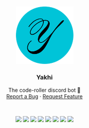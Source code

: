 <p align="center">
  <img src="https://raw.githubusercontent.com/code-roller/Yakhi/main/assets/Yakhi%20Logo.png" aly="logo" height=155>
  <h3 align="center">Yakhi</h3>

  <p align="center">
    The code-roller discord bot 🙂
    <br />
    <a href="https://github.com/code-roller/Yakhi/issues">Report a Bug</a>
    ·
    <a href="https://github.com/code-roller/Yakhi/pulls">Request Feature</a>
  </p>
  <br>
  <p align="center">
    <img src="https://img.shields.io/github/issues-pr/code-roller/Yakhi.svg?style=flat">
    <img src="https://img.shields.io/github/contributors/code-roller/Yakhi.svg?style=flat"> 
    <img src="https://img.shields.io/discord/808537055177080892.svg">
    <img src="https://img.shields.io/github/stars/code-roller/Yakhi.svg?style=social&label=Stars&style=plastic">
    <img src="https://img.shields.io/github/forks/code-roller/Yakhi.svg?style=social&label=Fork&style=plastic">
    <img src="https://badges.frapsoft.com/os/v1/open-source.svg?v=103">
    <img src="https://img.shields.io/github/last-commit/code-roller/Yakhi">
    <img src="https://tokei.rs/b1/github/code-roller/Yakhi">
  </p>
  <br />

</p>
